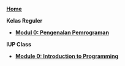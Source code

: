 **[Home](https://github.com/AlproITS/DasarPemrograman/wiki)**

**Kelas Reguler**
- **[Modul 0: Pengenalan Pemrograman](https://github.com/AlproITS/DasarPemrograman/wiki/Modul-0:-Pengenalan-Pemrograman)**

**IUP Class**
- **[Module 0: Introduction to Programming](https://github.com/AlproITS/DasarPemrograman/wiki/Module-0:-Introduction-to-Programming)**

<!---
**Modul 1**
- [Percabangan]

**Modul 2**
- [Perulangan]
- [Array]
- [String]

**Modul 3**
- [Fungsi]
- [Rekursi]

**Modul 4**
- [Pointer]
- [Struct]
- [File]

**Modul 5**
- [Algoritma Searching dan Sorting]
---!>